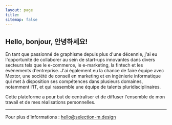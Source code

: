```yaml
---
layout: page
title:
sitemap: false
---
```


## Hello, bonjour, 안녕하세요!

En tant que passionné de graphisme depuis plus d'une décennie, j'ai eu l'opportunité de collaborer au sein de start-ups innovantes dans divers secteurs tels que le e-commerce, le e-marketing, la fintech et les événements d'entreprise. J'ai également eu la chance de faire équipe avec Mextor, une société de conseil en marketing et en ingénierie informatique qui met à disposition ses compétences dans plusieurs domaines, notamment l'IT, et qui rassemble une équipe de talents pluridisciplinaires.

Cette plateforme a pour but de centraliser et de diffuser l'ensemble de mon travail et de mes réalisations personnelles.

---


Pour plus d'informations : [hello@selection-m.design](mailto:hello@selection-m.design)